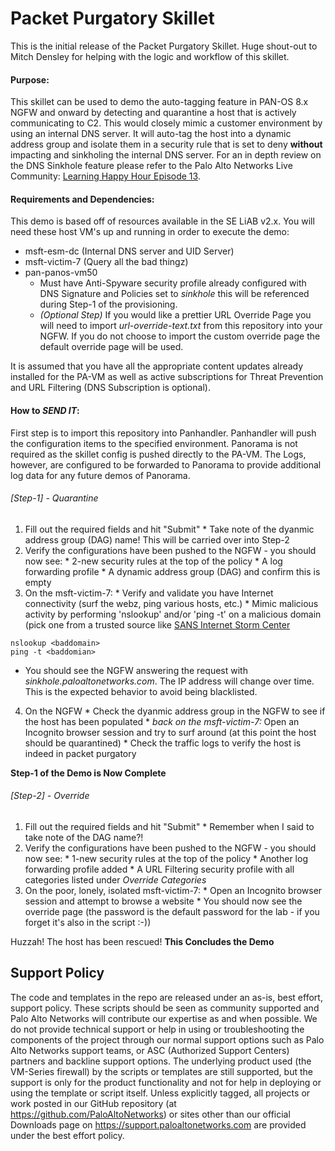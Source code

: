 # Packet Purgatory Skillet
This is the initial release of the Packet Purgatory Skillet. Huge shout-out to Mitch Densley for helping with the logic and workflow of this skillet.

#### Purpose:
This skillet can be used to demo the auto-tagging feature in PAN-OS 8.x NGFW and onward by detecting and quarantine a host that is actively communicating to C2. This would closely mimic a customer environment by using an internal DNS server. It will auto-tag the host into a dynamic address group and isolate them in a security rule that is set to deny __without__ impacting and sinkholing the internal DNS server. For an in depth review on the DNS Sinkhole feature please refer to the Palo Alto Networks Live Community: [Learning Happy Hour Episode 13](https://youtu.be/FUFtEEMEE00).


#### Requirements and Dependencies:
This demo is based off of resources available in the SE LiAB v2.x. You will need these host VM's up and running in order to execute the demo:
* msft-esm-dc (Internal DNS server and UID Server)
* msft-victim-7 (Query all the bad thingz)
* pan-panos-vm50
  * Must have Anti-Spyware security profile already configured with DNS Signature and Policies set to *sinkhole* this will be referenced during Step-1 of the provisioning.
  * *(Optional Step)* If you would like a prettier URL Override Page you will need to import *url-override-text.txt* from this repository into your NGFW. If you do not choose to import the custom override page the default override page will be used.

It is assumed that you have all the appropriate content updates already installed for the PA-VM as well as active subscriptions for Threat Prevention and URL Filtering (DNS Subscription is optional).


#### How to _SEND IT_:
First step is to import this repository into Panhandler. Panhandler will push the configuration items to the specified environment. Panorama is not required as the skillet config is pushed directly to the PA-VM. The Logs, however, are configured to be forwarded to Panorama to provide additional log data for any future demos of Panorama.

###### [Step-1] - Quarantine
1. Fill out the required fields and hit "Submit"
       * Take note of the dyanmic address group (DAG) name! This will be carried over into Step-2
2. Verify the configurations have been pushed to the NGFW - you should now see:
       * 2-new security rules at the top of the policy
       * A log forwarding profile
       * A dynamic address group (DAG) and confirm this is empty
3. On the msft-victim-7:
       * Verify and validate you have Internet connectivity (surf the webz, ping various hosts, etc.)
       * Mimic malicious activity by performing 'nslookup' and/or 'ping -t' on a malicious domain (pick one from a trusted source like [SANS Internet Storm Center](https://isc.sans.edu/suspicious_domains.html)
```
nslookup <baddomain>
ping -t <baddomian>
```
* You should see the NGFW answering the request with *sinkhole.paloaltonetworks.com*. The IP address will change over time. This is the expected behavior to avoid being blacklisted.
4. On the NGFW
       * Check the dyanmic address group in the NGFW to see if the host has been populated
       * *back on the msft-victim-7:* Open an Incognito browser session and try to surf around (at this point the host should be quarantined)
       * Check the traffic logs to verify the host is indeed in packet purgatory

__Step-1 of the Demo is Now Complete__

###### [Step-2] - Override
1. Fill out the required fields and hit "Submit"
       * Remember when I said to take note of the DAG name?!
2. Verify the configurations have been pushed to the NGFW - you should now see:
       * 1-new security rules at the top of the policy
       * Another log forwarding profile added
       * A URL Filtering security profile with all categories listed under *Override Categories*
3. On the poor, lonely, isolated msft-victim-7:
       * Open an Incognito browser session and attempt to browse a website
       * You should now see the override page (the password is the default password for the lab - if you forget it's also in the script :-))

Huzzah! The host has been rescued!
__This Concludes the Demo__   


## Support Policy
The code and templates in the repo are released under an as-is, best effort,
support policy. These scripts should be seen as community supported and
Palo Alto Networks will contribute our expertise as and when possible.
We do not provide technical support or help in using or troubleshooting the
components of the project through our normal support options such as
Palo Alto Networks support teams, or ASC (Authorized Support Centers)
partners and backline support options. The underlying product used
(the VM-Series firewall) by the scripts or templates are still supported,
but the support is only for the product functionality and not for help in
deploying or using the template or script itself. Unless explicitly tagged,
all projects or work posted in our GitHub repository
(at https://github.com/PaloAltoNetworks) or sites other than our official
Downloads page on https://support.paloaltonetworks.com are provided under
the best effort policy.
